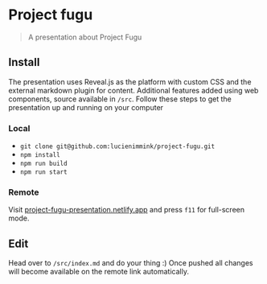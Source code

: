 # Project fugu

> A presentation about Project Fugu

## Install

The presentation uses Reveal.js as the platform with custom CSS and the external markdown plugin for content.
Additional features added using web components, source available in `/src`.
Follow these steps to get the presentation up and running on your computer

### Local

- `git clone git@github.com:lucienimmink/project-fugu.git`
- `npm install`
- `npm run build`
- `npm run start`

### Remote

Visit [project-fugu-presentation.netlify.app](https://project-fugu-presentation.netlify.app) and press `f11` for full-screen mode.

## Edit

Head over to `/src/index.md` and do your thing :) Once pushed all changes will become available on the remote link automatically.
